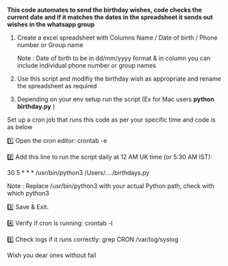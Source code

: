 **This code automates to send the birthday wishes, code checks the current date and if it matches the dates in the spreadsheet it sends out wishes in the whatsapp group**

1) Create a excel spreadsheet with Columns Name / Date of birth / Phone number or Group name

   Note : Date of birth to be in dd/mm/yyyy format & in column you can include individual phone number or group names

3) Use this script and modifiy the birthday wish as appropriate and rename the spreadsheet as required

4) Depending on your env setup run the script (Ex for Mac users **python birthday.py** )

Set up a cron job that runs this code as per your specific time and code is as below

1️⃣ Open the cron editor:
crontab -e

2️⃣ Add this line to run the script daily at 12 AM UK time (or 5:30 AM IST):

30 5 * * * /usr/bin/python3 /Users/..../birthdays.py

Note : Replace /usr/bin/python3 with your actual Python path, check with which python3

3️⃣ Save & Exit.

4️⃣ Verify if cron is running:
crontab -l

5️⃣ Check logs if it runs correctly:
grep CRON /var/log/syslog

Wish you dear ones without fail

